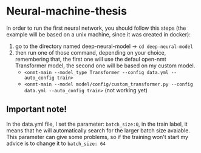 # Neural-machine-thesis

In order to run the first neural network, you should follow this steps (the example will be based on a unix machine, since it was created in docker):
1. go to the directory named deep-neural-model -> `cd deep-neural-model`
2. then run one of those command, depending on your choice, remembering that, the first one will use the defaul open-nmt Transformer model, the second one will be based on my custom model. 
    - `<onmt-main --model_type Transformer --config data.yml --auto_config train>`
    - `<onmt-main --model model/config/custom_transformer.py --config data.yml --auto_config train>` (not working yet)

## Important note!

In the data.yml file, I set the parameter: `batch_size:0`, in the train label, it means that he will automatically search for the larger batch size avaiable. This parameter can give some problems, so if the training won't start my advice is to change it to `batch_size: 64`

